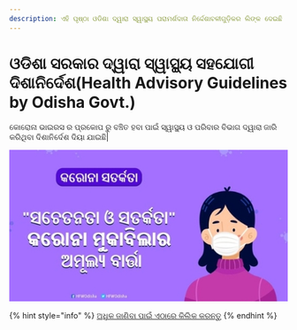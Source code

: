 ```yaml
---
description: ଏହି ପୃଷ୍ଠା ଓଡିଶା ଦ୍ୱାରା ସ୍ୱାସ୍ଥ୍ୟ ପରାମର୍ଶଦାତା ନିର୍ଦ୍ଦେଶାବଳୀଗୁଡ଼ିକର ଲିଙ୍କ ଦେଇଛି
---
```


# ଓଡିଶା ସରକାର ଦ୍ୱାରା ସ୍ୱାସ୍ଥ୍ୟ ସହଯୋଗୀ ଦିଶାନିର୍ଦେଶ\(Health Advisory Guidelines by Odisha Govt.\)

କୋରୋନା ଭାଇରସ  ର ପ୍ରକୋପ ରୁ ବଞ୍ଚିତ ହବା ପାଇଁ ସ୍ୱାସ୍ଥ୍ୟ ଓ ପରିବାର ବିଭାଗ ଦ୍ୱାରା ଜାରି କରିଥିବା ଦିଶାନିର୍ଦେଶ ଦିୟା ଯାଇଛି\|

![](.gitbook/assets/screenshot_2020-04-09-14-28-24-290_com.android.chrome.jpg)

{% hint style="info" %}
[ଅଧିକ ଜାଣିବା ପାଇଁ ଏଠାରେ କିଲିକ କରନ୍ତୁ](https://health.odisha.gov.in/)
{% endhint %}



